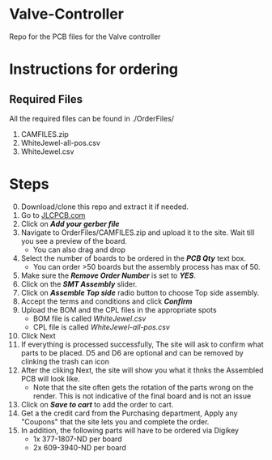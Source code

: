 # Valve-Controller
Repo for the PCB files for the Valve controller

# Instructions for ordering

## Required Files
All the required files can be found in ./OrderFiles/
1. CAMFILES.zip
2. WhiteJewel-all-pos.csv
3. WhiteJewel.csv

# Steps
0. Download/clone this repo and extract it if needed.
1. Go to [JLCPCB.com](https://cart.jlcpcb.com/quote?orderType=1&stencilWidth=100&stencilLength=100&stencilCounts=5&stencilLayer=2&stencilPly=1.6&steelmeshSellingPriceRecordNum=A8256537-5522-491C-965C-646F5842AEC9&purchaseNumber=)
2. Click on ***Add your gerber file***
3. Navigate to OrderFiles/CAMFILES.zip and upload it to the site. Wait till you see a preview of the board.
   - You can also drag and drop
4. Select the number of boards to be ordered in the ***PCB Qty*** text box.
    - You can order >50 boards but the assembly process has max of 50.
5. Make sure the ***Remove Order Number*** is set to ***YES***. 
6. Click on the ***SMT Assembly*** slider.
7. Click on ***Assemble Top side*** radio button to choose Top side assembly.
8. Accept the terms and conditions and click ***Confirm***
9. Upload the BOM and the CPL files in the appropriate spots
    - BOM file is called *WhiteJewel.csv*
    - CPL file is called *WhiteJewel-all-pos.csv*
10. Click Next 
11. If everything is processed successfully, The site will ask to confirm what parts to be placed. D5 and D6 are optional and can be removed by
clinking the trash can icon
12. After the cliking Next, the site will show you what it thnks the Assembled PCB will look like. 
    - Note that the site often gets the rotation of the parts wrong on the render. This is not indicative of the final board and is not an issue
13. Click on ***Save to cart*** to add the order to cart. 
14. Get a the credit card from the Purchasing department, Apply any "Coupons" that the site lets you and complete the order.
15. In addition, the following parts will have to be ordered via Digikey
      - 1x  377-1807-ND per board
      - 2x  609-3940-ND per board
